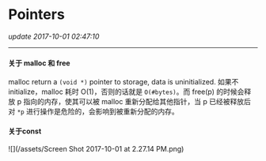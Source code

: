 # Pointers
_update 2017-10-01 02:47:10_

---
#### 关于 malloc 和 free
malloc return a `(void *)` pointer to storage, data is uninitialized. 如果不 initialize，malloc 耗时 O(1)，否则的话就是 `O(#bytes)`。而 free(p) 的时候会释放 p 指向的内存，使其可以被 malloc 重新分配给其他指针，当 p 已经被释放后对 `*p` 进行操作是危险的，会影响到被重新分配的内存。

#### 关于const
![](/assets/Screen Shot 2017-10-01 at 2.27.14 PM.png)


